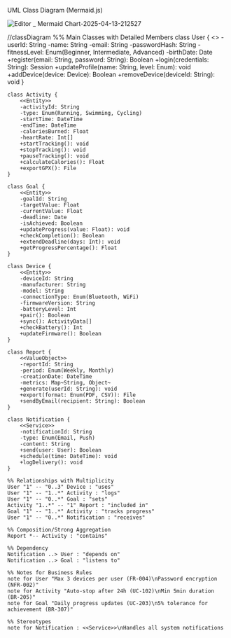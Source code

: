  UML Class Diagram (Mermaid.js)

![Editor _ Mermaid Chart-2025-04-13-212527](https://github.com/user-attachments/assets/33d46e48-7de2-4b06-989d-cb37bf0ac732)

//classDiagram
    %% Main Classes with Detailed Members
    class User {
        <<Entity>>
        -userId: String
        -name: String
        -email: String
        -passwordHash: String
        -fitnessLevel: Enum(Beginner, Intermediate, Advanced)
        -birthDate: Date
        +register(email: String, password: String): Boolean
        +login(credentials: String): Session
        +updateProfile(name: String, level: Enum): void
        +addDevice(device: Device): Boolean
        +removeDevice(deviceId: String): void
    }

    class Activity {
        <<Entity>>
        -activityId: String
        -type: Enum(Running, Swimming, Cycling)
        -startTime: DateTime
        -endTime: DateTime
        -caloriesBurned: Float
        -heartRate: Int[]
        +startTracking(): void
        +stopTracking(): void
        +pauseTracking(): void
        +calculateCalories(): Float
        +exportGPX(): File
    }

    class Goal {
        <<Entity>>
        -goalId: String
        -targetValue: Float
        -currentValue: Float
        -deadline: Date
        -isAchieved: Boolean
        +updateProgress(value: Float): void
        +checkCompletion(): Boolean
        +extendDeadline(days: Int): void
        +getProgressPercentage(): Float
    }

    class Device {
        <<Entity>>
        -deviceId: String
        -manufacturer: String
        -model: String
        -connectionType: Enum(Bluetooth, WiFi)
        -firmwareVersion: String
        -batteryLevel: Int
        +pair(): Boolean
        +sync(): ActivityData[]
        +checkBattery(): Int
        +updateFirmware(): Boolean
    }

    class Report {
        <<ValueObject>>
        -reportId: String
        -period: Enum(Weekly, Monthly)
        -creationDate: DateTime
        -metrics: Map~String, Object~
        +generate(userId: String): void
        +export(format: Enum(PDF, CSV)): File
        +sendByEmail(recipient: String): Boolean
    }

    class Notification {
        <<Service>>
        -notificationId: String
        -type: Enum(Email, Push)
        -content: String
        +send(user: User): Boolean
        +schedule(time: DateTime): void
        +logDelivery(): void
    }

    %% Relationships with Multiplicity
    User "1" -- "0..3" Device : "uses"
    User "1" -- "1..*" Activity : "logs"
    User "1" -- "0..*" Goal : "sets"
    Activity "1..*" -- "1" Report : "included in"
    Goal "1" -- "1..*" Activity : "tracks progress"
    User "1" -- "0..*" Notification : "receives"

    %% Composition/Strong Aggregation
    Report *-- Activity : "contains"

    %% Dependency
    Notification ..> User : "depends on"
    Notification ..> Goal : "listens to"

    %% Notes for Business Rules
    note for User "Max 3 devices per user (FR-004)\nPassword encryption (NFR-002)"
    note for Activity "Auto-stop after 24h (UC-102)\nMin 5min duration (BR-205)"
    note for Goal "Daily progress updates (UC-203)\n5% tolerance for achievement (BR-307)"

    %% Stereotypes
    note for Notification : <<Service>>\nHandles all system notifications
